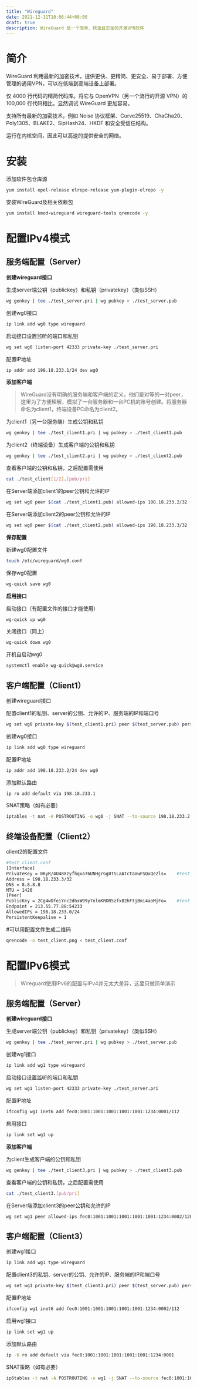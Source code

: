 ```yaml
---
title: "Wireguard"
date: 2021-12-31T10:06:44+08:00
draft: true
description: WireGuard 是一个简单、快速且安全的开源VPN软件 
---
```


# 简介

WireGuard 利用最新的加密技术，提供更快、更精简、更安全、易于部署、方便管理的通用VPN，可以在低端到高端设备上部署。

仅 4000 行代码的精简代码库。将它与 OpenVPN（另一个流行的开源 VPN）的 100,000 行代码相比。显然调试 WireGuard 更加容易。

支持所有最新的加密技术，例如 Noise 协议框架、Curve25519、ChaCha20、Poly1305、BLAKE2、SipHash24、HKDF 和安全受信任结构。

运行在内核空间，因此可以高速的提供安全的网络。



# 安装

添加软件包仓库源

```bash
yum install epel-release elrepo-release yum-plugin-elrepo -y
```

安装WireGuard及相关依赖包

```bash
yum install kmod-wireguard wireguard-tools qrencode -y
```



# 配置IPv4模式

## 服务端配置（Server）

**创建wireguard接口**

生成server端公钥（publickey）和私钥（privatekey）（类似SSH）

```bash
wg genkey | tee ./test_server.pri | wg pubkey > ./test_server.pub
```

创建wg0接口

```bash
ip link add wg0 type wireguard
```

启动接口设置监听的端口和私钥

```bash
wg set wg0 listen-port 42333 private-key ./test_server.pri
```

配置IP地址

```bash
ip addr add 198.18.233.1/24 dev wg0
```



**添加客户端**

> WireGuard没有明确的服务端和客户端的定义，他们是对等的一对peer，这里为了方便理解，模拟了一台服务器和一台PC机的账号创建。将服务器命名为client1，终端设备PC命名为client2。



为client1（另一台服务端）生成公钥和私钥

```bash
wg genkey | tee ./test_client1.pri | wg pubkey > ./test_client1.pub
```

为client2（终端设备）生成客户端的公钥和私钥

```bash
wg genkey | tee ./test_client2.pri | wg pubkey > ./test_client2.pub
```

查看客户端的公钥和私钥，之后配置需使用

```bash
cat ./test_client[1/2].[pub/pri]
```

在Server端添加client1的peer公钥和允许的IP

```bash
wg set wg0 peer $(cat ./test_client1.pub) allowed-ips 198.18.233.2/32
```

在Server端添加client2的peer公钥和允许的IP

```bash
wg set wg0 peer $(cat ./test_client2.pub) allowed-ips 198.18.233.3/32
```



**保存配置**

新建wg0配置文件

```bash
touch /etc/wireguard/wg0.conf
```

保存wg0配置

```bash
wg-quick save wg0
```



**启用接口**

启动接口（有配置文件的接口才能使用）

```bash
wg-quick up wg0
```

关闭接口（同上）

```bash
wg-quick down wg0
```

开机自启动wg0

```bash
systemctl enable wg-quick@wg0.service
```





## 客户端配置（Client1）

创建wireguard接口

配置client1的私钥、server的公钥、允许的IP、服务端的IP和端口号

```bash
wg set wg0 private-key $(test_client1.pri) peer $(test_server.pub) persistent-keepalive 1 allowed-ips 0.0.0.0/0 endpoint server_ip:server_port
```

创建wg0接口

```bash
ip link add wg0 type wireguard
```

配置IP地址

```bash
ip addr add 198.18.233.2/24 dev wg0
```

添加默认路由

```bash
ip ro add default via 198.18.233.1
```

SNAT策略（如有必要）

```bash
iptables -t nat -A POSTROUTING -o wg0 -j SNAT --to-source 198.18.233.2
```



## 终端设备配置（Client2）

client2的配置文件

```bash
#test_client.conf
[Interface]
PrivateKey = 0KyR/4U48Xzyfhqxa76UNHgrGg0TSLaATctaVwFSQxQe2ls=    #test_client2.pri
Address = 198.18.233.3/32
DNS = 8.8.8.8
MTU = 1420
[Peer]
PublicKey = 2Cg4wDfeiYnc2dhxW99y7nlmKROR5zfxB2hFtjBmi4aoMjFo=    #test_server.pub
Endpoint = 213.55.77.88:54233
AllowedIPs = 198.18.233.0/24
PersistentKeepalive = 1
```

#可以用配置文件生成二维码 

```bash
qrencode -o test_client.png < test_client.conf
```



# 配置IPv6模式



> Wireguard使用IPv6的配置与IPv4并无太大差异，这里只做简单演示



## 服务端配置（Server）

**创建wireguard接口**

生成server端公钥（publickey）和私钥（privatekey）（类似SSH）

```bash
wg genkey | tee ./test_server.pri | wg pubkey > ./test_server.pub
```

创建wg1接口

```bash
ip link add wg1 type wireguard
```

启动接口设置监听的端口和私钥

```bash
wg set wg1 listen-port 42333 private-key ./test_server.pri
```

配置IP地址

```bash
ifconfig wg1 inet6 add fec0:1001:1001:1001:1001:1001:1234:0001/112
```

启用接口

```bash
ip link set wg1 up
```

**添加客户端**

为client生成客户端的公钥和私钥

```bash
wg genkey | tee ./test_client3.pri | wg pubkey > ./test_client3.pub
```

查看客户端的公钥和私钥，之后配置需使用

```bash
cat ./test_client3.[pub/pri]
```

在Server端添加client3的peer公钥和允许的IP

```bash
wg set wg1 peer allowed-ips fec0:1001:1001:1001:1001:1001:1234:0002/128
```

## 客户端配置（Client3）

创建wg1接口

```bash
ip link add wg1 type wireguard
```

配置client3的私钥、server的公钥、允许的IP、服务端的IP和端口号

```bash
wg set wg1 private-key $(test_client3.pri) peer $(test_server.pub) persistent-keepalive 1 allowed-ips 0:0:0:0:0:0:0:0/0 endpoint server_ip:server_port
```

配置IP地址

```bash
ifconfig wg1 inet6 add fec0:1001:1001:1001:1001:1001:1234:0002/112
```

启用wg1接口

```bash
ip link set wg1 up
```

添加默认路由

```bash
ip -6 ro add default via fec0:1001:1001:1001:1001:1001:1234:0001
```

SNAT策略（如有必要）

```bash
ip6tables -t nat -A POSTROUTING -o wg1 -j SNAT --to-source fec0:1001:1001:1001:1001:1001:1234:0002
```

